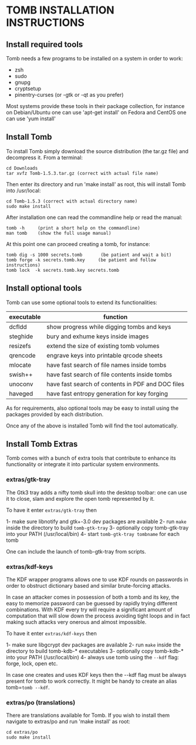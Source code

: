 # TOMB INSTALLATION INSTRUCTIONS

## Install required tools

Tomb needs a few programs to be installed on a system in order to work:

 * zsh
 * sudo
 * gnupg
 * cryptsetup
 * pinentry-curses (or -gtk or -qt as you prefer)

Most systems provide these tools in their package collection,
for instance on Debian/Ubuntu one can use 'apt-get install'
on Fedora and CentOS one can use 'yum install'

## Install Tomb

To install Tomb simply download the source distribution (the tar.gz file)
and decompress it. From a terminal:

    cd Downloads
    tar xvfz Tomb-1.5.3.tar.gz (correct with actual file name)

Then enter its directory and run 'make install' as root, this will install
Tomb into /usr/local:

    cd Tomb-1.5.3 (correct with actual directory name)
    sudo make install

After installation one can read the commandline help or read the manual:

    tomb -h     (print a short help on the commandline)
    man tomb    (show the full usage manual)

At this point one can proceed creating a tomb, for instance:

    tomb dig -s 1000 secrets.tomb       (be patient and wait a bit)
    tomb forge -k secrets.tomb.key     (be patient and follow instructions)
    tomb lock  -k secrets.tomb.key secrets.tomb

## Install optional tools

Tomb can use some optional tools to extend its functionalities:

executable | function
---------- | ---------------------------------------------------
  dcfldd   | show progress while digging tombs and keys
  steghide | bury and exhume keys inside images
  resizefs | extend the size of existing tomb volumes
  qrencode | engrave keys into printable qrcode sheets
  mlocate  | have fast search of file names inside tombs
  swish++  | have fast search of file contents inside tombs
  unoconv  | have fast search of contents in PDF and DOC files
  haveged  | have fast entropy generation for key forging

As for requirements, also optional tools may be easy to install using
the packages provided by each distribution.

Once any of the above is installed Tomb will find the tool automatically.

## Install Tomb Extras

Tomb comes with a bunch of extra tools that contribute to enhance its
functionality or integrate it into particular system environments.

### extras/gtk-tray

The Gtk3 tray adds a nifty tomb skull into the desktop toolbar: one can use it to close, slam and explore the open tomb represented by it.

To have it enter `extras/gtk-tray` then

 1- make sure libnotify and gtk+-3.0 dev packages are available
 2- run `make` inside the directory to build `tomb-gtk-tray`
 3- optionally copy tomb-gtk-tray into your PATH (/usr/local/bin)
 4- start `tomb-gtk-tray tombname` for each tomb

One can include the launch of tomb-gtk-tray from scripts.

### extras/kdf-keys

The KDF wrapper programs allows one to use KDF rounds on passwords in order to obstruct dictionary based and similar brute-forcing attacks.

In case an attacker comes in possession of both a tomb and its key, the easy to memorize password can be guessed by rapidly trying different combinations. With KDF every try will require a significant amount of computation that will slow down the process avoiding tight loops and in fact making such attacks very onerous and almost impossible.

To have it enter `extras/kdf-keys` then

 1- make sure libgcrypt dev packages are available
 2- run `make` inside the directory to build tomb-kdb-* executables
 3- optionally copy tomb-kdb-* into your PATH (/usr/local/bin)
 4- always use tomb using the `--kdf` flag: forge, lock, open etc.

In case one creates and uses KDF keys then the --kdf flag must be always present for tomb to work correctly. It might be handy to create an alias tomb=`tomb --kdf`.

### extras/po (translations)

There are translations available for Tomb. If you wish to install them
navigate to extras/po and run 'make install' as root:

    cd extras/po
    sudo make install
